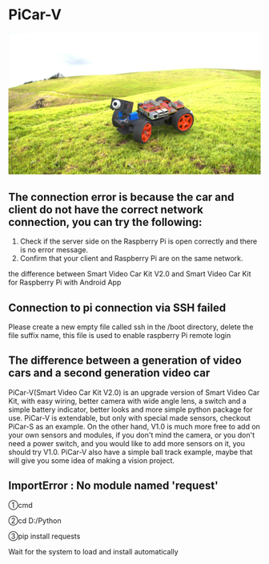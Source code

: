 # PiCar-V
![img](../../img/raspoberrypi/picar-v/main_page.jpg)

## The connection error is because the car and client do not have the correct network connection, you can try the following:

1. Check if the server side on the Raspberry Pi is open correctly and there is no error message.
2. Confirm that your client and Raspberry Pi are on the same network.

the difference between Smart Video Car Kit V2.0 and Smart Video Car Kit for Raspberry Pi with Android App

## Connection to pi connection via SSH failed

Please create a new empty file called ssh in the /boot directory, delete the file suffix name, this file is used to enable raspberry Pi remote login

## The difference between a generation of video cars and a second generation video car

PiCar-V(Smart Video Car Kit V2.0) is an upgrade version of Smart Video Car Kit, 
with easy wiring, better camera with wide angle lens, a switch and a simple 
battery indicator, better looks and more simple python package for use. 
PiCar-V is extendable, but only with special made sensors, checkout PiCar-S as 
an example. On the other hand, V1.0 is much more free to add on your own 
sensors and modules, if you don't mind the camera, or you don't need a power 
switch, and you would like to add more sensors on it, you should try V1.0. 
PiCar-V also have a simple ball track example, maybe that will give you some 
idea of making a vision project.


## ImportError : No module named 'request'

①cmd 

②cd D:/Python

③pip install requests 

Wait for the system to load and install automatically